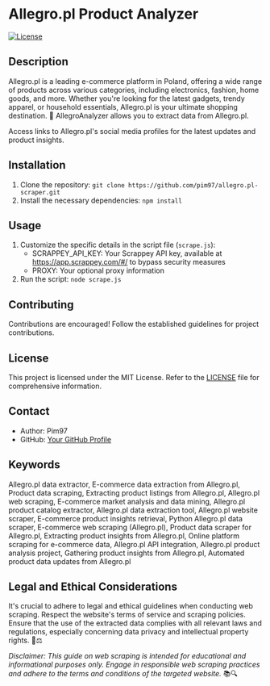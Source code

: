 # Allegro.pl Product Analyzer

[![License](https://img.shields.io/badge/license-MIT-blue.svg)](LICENSE)

## Description

Allegro.pl is a leading e-commerce platform in Poland, offering a wide range of products across various categories, including electronics, fashion, home goods, and more. Whether you're looking for the latest gadgets, trendy apparel, or household essentials, Allegro.pl is your ultimate shopping destination. 🛒 AllegroAnalyzer allows you to extract data from Allegro.pl.

Access links to Allegro.pl's social media profiles for the latest updates and product insights.

## Installation

1. Clone the repository: `git clone https://github.com/pim97/allegro.pl-scraper.git`
2. Install the necessary dependencies: `npm install`

## Usage

1. Customize the specific details in the script file (`scrape.js`):
   - SCRAPPEY_API_KEY: Your Scrappey API key, available at https://app.scrappey.com/#/ to bypass security measures
   - PROXY: Your optional proxy information
2. Run the script: `node scrape.js`

## Contributing

Contributions are encouraged! Follow the established guidelines for project contributions.

## License

This project is licensed under the MIT License. Refer to the [LICENSE](LICENSE) file for comprehensive information.

## Contact

- Author: Pim97
- GitHub: [Your GitHub Profile](https://github.com/pim97/)

## Keywords
Allegro.pl data extractor, E-commerce data extraction from Allegro.pl, Product data scraping, Extracting product listings from Allegro.pl, Allegro.pl web scraping, E-commerce market analysis and data mining, Allegro.pl product catalog extractor, Allegro.pl data extraction tool, Allegro.pl website scraper, E-commerce product insights retrieval, Python Allegro.pl data scraper, E-commerce web scraping (Allegro.pl), Product data scraper for Allegro.pl, Extracting product insights from Allegro.pl, Online platform scraping for e-commerce data, Allegro.pl API integration, Allegro.pl product analysis project, Gathering product insights from Allegro.pl, Automated product data updates from Allegro.pl

## Legal and Ethical Considerations

It's crucial to adhere to legal and ethical guidelines when conducting web scraping. Respect the website's terms of service and scraping policies. Ensure that the use of the extracted data complies with all relevant laws and regulations, especially concerning data privacy and intellectual property rights. 🚫⚖️

*Disclaimer: This guide on web scraping is intended for educational and informational purposes only. Engage in responsible web scraping practices and adhere to the terms and conditions of the targeted website.* 📚🔍